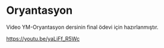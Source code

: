 # Oryantasyon
Video YM-Oryantasyon dersinin final ödevi için hazırlanmıştır.

https://youtu.be/yaLiFf_R5Wc
